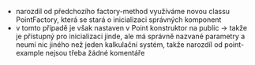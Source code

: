 * narozdíl od předchozího factory-method využíváme novou classu PointFactory, která se stará o inicializaci správných komponent
* v tomto případě je však nastaven v Point konstruktor na public -> takže je přístupný pro inicializaci jinde, ale má správně nazvané parametry a neumí nic jiného než jeden kalkulační systém, takže narozdíl od point-example nejsou třeba žádné komentáře